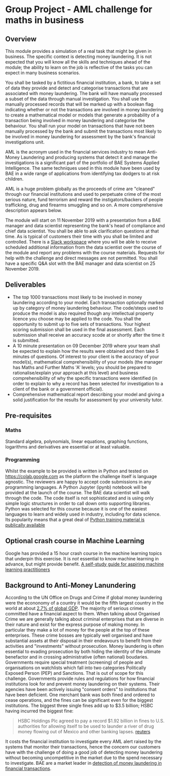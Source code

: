# Group Project - AML challenge for maths in business
## Overview

This module provides a simulation of a real task that might be given in business. The specific context is detecting money laundering. It is not expected that you will know all the skills and techniques ahead of the module; the ability to learn on the job is reflective of the tasks you can expect in many business scenarios.

You shall be tasked by a fictitious financial institution, a bank, to take a set of data they provide and detect and categorise transactions that are associated with money laundering. The bank will have manually processed a subset of the data through manual investigation. You shall use the manually processed records that will be marked up with a boolean flag indicating whether or not the transactions are involved in money laundering to create a mathematical model or models that generate a probability of a transaction being involved in money laundering and categorise the behaviour. You shall run your model on transactions that have not been manually processed by the bank and submit the transactions most likely to be involved in money laundering for assessment by the bank's financial investigations unit.

AML is the acronym used in the financial services industry to mean Anti-Money Laundering and producing systems that detect it and manage the investigations is a significant part of the portfolio of BAE Systems Applied Intelligence. The same techniques used in this module have been used by BAE in a wide range of applications from identifying tax dodgers to at risk children.

AML is a huge problem globally as the proceeds of crime are "cleaned" through our financial institutions and used to perpetuate crime of the most serious nature, fund terrorism and reward the instigators/backers of people trafficking, drug and firearms smuggling and so on. A more comprehensive description appears below.

The module will start on 11 November 2019 with a presentation from a BAE manager and data scientist representing the bank's head of compliance and chief data scientist. You shall be able to ask clarification questions at that time. As is typical of customers their time with you shall be limited and controlled. There is a [Slack workspace](https://join.slack.com/t/aml19workspace/shared_invite/enQtODIyMjI3NDA5ODk0LTk1M2M4NTFjMDdmYjcxMDMzYzE5MzI1OGQyNDE2ZDQxYjNmMmUxYTgzZDNiOGVhOTg2Y2YwYThkYmRiOTUzNWE) where you will be able to receive scheduled additional information from the data scientist over the course of the module and report any problems with the course materials. Requests for help with the challenge and direct messages are not permitted.
You shall have a specific Q&A slot with the BAE manager and data scientist on 25 November 2019.

## Deliverables
* The top 1000 transactions most likely to be involved in money laundering according to your model. Each transaction optionally marked up by category of money laundering behaviour. The code/steps used to produce the model is also required though any intellectual property licence you choose may be applied to the code. You shall the opportunity to submit up to five sets of transactions. Your highest scoring submission shall be used in the final assessment. Each submission shall receive an accuracy scode at or shortly after the time it is submitted.
* A 10 minute presentation on 09 December 2019 where your team shall be expected to explain how the results were obtained and then take 5 minutes of questions. Of interest to your client is the accuracy of your model(s), mathematical comprehensibility of your models (the manager has Maths and Further Maths 'A' levels; you should be prepared to rationalise/explain your approach at this level) and business comprehensibility of why the specific transactions were identified (in order to explain to why a record has been selected for investigation to a client of the bank or a government official).
* Comprehensive mathematical report describing your model and giving a solid justification for the results for assessment by your university tutor.

## Pre-requisites
### Maths
Standard algebra, polynomials, linear equations, graphing functions, logarithms and derivatives are essential or at least valuable.
### Programming
Whilst the example to be provided is written in Python and tested on https://colab.google.com as the platform the challenge itself is language agnostic. The reviewers are happy to accept code submissions in any programming languages. A Python Jupyter (ipynb) notebook will be provided at the launch of the course. The BAE data scientist will walk through the code. The code itself is not sophisticated and is using only simple logic structures in order to call down onto supporting libraries. Python was selected for this course because it is one of the easiest languages to learn and widely used in industry, including for data science. Its popularity means that a great deal of [Python training material is publically available](https://www.dataquest.io/blog/how-to-learn-python-for-data-science-in-5-steps/)

## Optional crash course in Machine Learning
Google has provided a 15 hour crash course in the machine learning topics that underpin this exercise. It is *not* essential to know machine learning in advance, but might provide benefit. [A self-study guide for aspiring machine learning practitioners](https://developers.google.com/machine-learning/crash-course)

## Background to Anti-Money Lanundering
According to the UN Office on Drugs and Crime if global money laundering were the econonomy of a country it would be the fifth largest country in the world at about [2.7% of global GDP](https://www.unodc.org/unodc/en/frontpage/2011/October/illicit-money_-how-much-is-out-there.html). The majority of serious crimes committed have a financial aspect to them. When talking about Organised Crime we are generally talking about criminal enterprises that are diverse in their nature and exist for the express purpose of making money. In particular they make a lot of money for the people at the top of these enterprises. These crime bosses are typically well organised and have substantial assets at their disposal in their endeavours to benefit from their activities and "investments" without prosecution. Money laundering is often essential to evading prosecution by both hiding the identity of the ultimate benefactor and in crossing administrative (often national) boudaries.
Governments require special treatment (screening) of people and organisations on watchlists which fall into two categories Politically Exposed Person (PEP) and Sanctions. That is out of scope for this challenge.
Governments provide rules and regulations for how financial institutions look for and prevent money laundering on their systems. Their agencies have been actively issuing "consent orders" to institutions that have been deficient. One merchant bank was both fined and ordered to cease operations, and the fines can be significant even for the biggest institutions. The biggest three single fines add up to $3.5 billion; HSBC having incurred the biggest fine:
> HSBC Holdings Plc agreed to pay a record $1.92 billion in fines to U.S. authorities for allowing itself to be used to launder a river of drug money flowing out of Mexico and other banking lapses. [reuters](https://www.reuters.com/article/us-hsbc-probe/hsbc-to-pay-1-9-billion-u-s-fine-in-money-laundering-case-idUSBRE8BA05M20121211)

It costs the financial institution to investigate every AML alert raised by the systems that monitor their transactions, hence the concern our customers have with the challenge of doing a good job of detecting money laundering without becoming uncompetitive in the market due to the spend necessary to investigate. BAE are a market leader in [detection of money laundering in financial transactions](https://www.baesystems.com/en/cybersecurity/product/aml-transaction-monitoring).

